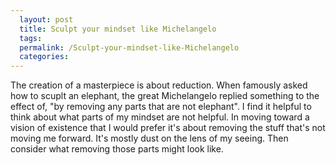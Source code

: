 ```yaml
---
  layout: post
  title: Sculpt your mindset like Michelangelo
  tags: 
  permalink: /Sculpt-your-mindset-like-Michelangelo
  categories: 
---
```


The creation of a masterpiece is about reduction. When famously asked how to scuplt an elephant, the great Michelangelo replied something to the effect of, "by removing any parts that are not elephant". I find it helpful to think about what parts of my mindset are not helpful. In moving toward a vision of existence that I would prefer it's about removing the stuff that's not moving me forward. It's mostly dust on the lens of my seeing. Then consider what removing those parts might look like. </p>